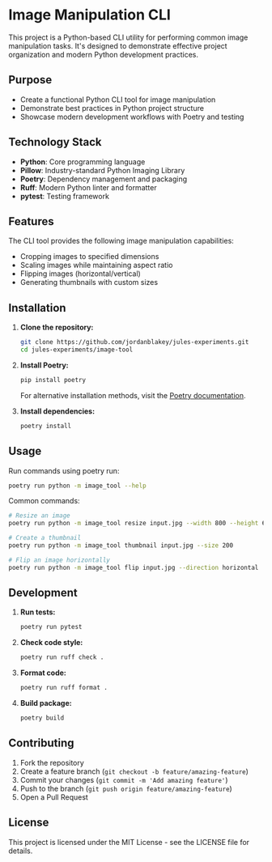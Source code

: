 # Image Manipulation CLI

This project is a Python-based CLI utility for performing common image manipulation tasks. It's designed to demonstrate effective project organization and modern Python development practices.

## Purpose

- Create a functional Python CLI tool for image manipulation
- Demonstrate best practices in Python project structure
- Showcase modern development workflows with Poetry and testing

## Technology Stack

- **Python**: Core programming language
- **Pillow**: Industry-standard Python Imaging Library
- **Poetry**: Dependency management and packaging
- **Ruff**: Modern Python linter and formatter
- **pytest**: Testing framework

## Features

The CLI tool provides the following image manipulation capabilities:

- Cropping images to specified dimensions
- Scaling images while maintaining aspect ratio
- Flipping images (horizontal/vertical)
- Generating thumbnails with custom sizes

## Installation

1. **Clone the repository:**

   ```bash
   git clone https://github.com/jordanblakey/jules-experiments.git
   cd jules-experiments/image-tool
   ```

2. **Install Poetry:**

   ```bash
   pip install poetry
   ```

   For alternative installation methods, visit the [Poetry documentation](https://python-poetry.org/docs/#installation).

3. **Install dependencies:**
   ```bash
   poetry install
   ```

## Usage

Run commands using poetry run:

```bash
poetry run python -m image_tool --help
```

Common commands:

```bash
# Resize an image
poetry run python -m image_tool resize input.jpg --width 800 --height 600

# Create a thumbnail
poetry run python -m image_tool thumbnail input.jpg --size 200

# Flip an image horizontally
poetry run python -m image_tool flip input.jpg --direction horizontal
```

## Development

1. **Run tests:**

   ```bash
   poetry run pytest
   ```

2. **Check code style:**

   ```bash
   poetry run ruff check .
   ```

3. **Format code:**

   ```bash
   poetry run ruff format .
   ```

4. **Build package:**
   ```bash
   poetry build
   ```

## Contributing

1. Fork the repository
2. Create a feature branch (`git checkout -b feature/amazing-feature`)
3. Commit your changes (`git commit -m 'Add amazing feature'`)
4. Push to the branch (`git push origin feature/amazing-feature`)
5. Open a Pull Request

## License

This project is licensed under the MIT License - see the LICENSE file for details.
